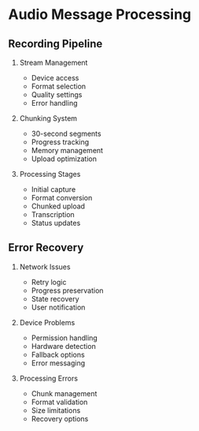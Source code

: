 
# Audio Message Processing

## Recording Pipeline
1. Stream Management
   - Device access
   - Format selection
   - Quality settings
   - Error handling

2. Chunking System
   - 30-second segments
   - Progress tracking
   - Memory management
   - Upload optimization

3. Processing Stages
   - Initial capture
   - Format conversion
   - Chunked upload
   - Transcription
   - Status updates

## Error Recovery
1. Network Issues
   - Retry logic
   - Progress preservation
   - State recovery
   - User notification

2. Device Problems
   - Permission handling
   - Hardware detection
   - Fallback options
   - Error messaging

3. Processing Errors
   - Chunk management
   - Format validation
   - Size limitations
   - Recovery options

